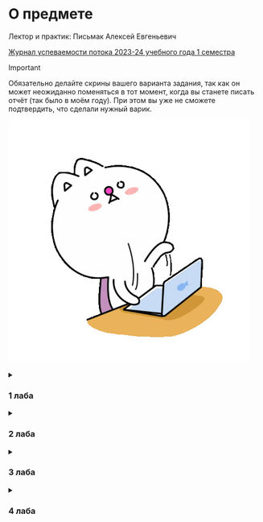 # О предмете
Лектор и практик: Письмак Алексей Евгеньевич

[Журнал успеваемости потока 2023-24 учебного года 1 семестра](https://docs.google.com/spreadsheets/d/1dMRvYwRp3Lhy6IT5mbjdaplId9xB99b_9NijSpF7iJI/edit#gid=2120352098)

> [!IMPORTANT]
> Обязательно делайте скрины вашего варианта задания, так как он может неожиданно поменяться в тот момент, когда вы станете писать отчёт (так было в моём году). При этом вы уже не сможете подтвердить, что сделали нужный варик.

![](https://github.com/petrovviacheslav/myitmo/blob/main/gifs/monitors-typing.gif)

<details>
<summary><h3>1 лаба</h3></summary>


Данная лаба ориентирована на изучение ситаксиса. Если вы до этого немного прогали, то будет легко.
Для сдачи/выполнения:
- [Другие утилиты + байт-код](http://ivanbabanin.blogspot.com/2013/10/jdk.html)
- В строке ```String str = String.format("%7.4f ", c[i][j]);``` 7 - количество символов, выделенных на данное число при выводе, 4 - число цифр после запятой в каждом числе. 
- Если попросят представить в экспоненциальной форме или просто будут получаться огромные числа, то замените f на e. Надо уметь объяснить, откуда появляются None и Infinity (приколы с математическими операциями).
</details>


<details>
<summary><h3>2 лаба</h3></summary>

Полезное [видео](https://www.youtube.com/watch?v=9SQm6IsKJuo), в котором многое поясняется.

Следует пользоваться второй ссылкой с сайта se.ifmo.ru -  http://pokemondb.net.
Там подробно расписано про все атаки (их тип и что они делают) и характеристики покемонов.
После того, как вы разберётесь с типами и характеристиками идите в [документацию](https://se.ifmo.ru/~tony/doc/) и пытайтесь понять, как реализовать каждую атаку.
Вся информация, которая вам нужна отмечена на скринах.

<div>
<img src="https://github.com/petrovviacheslav/myitmo/blob/main/materials/pokemons/pok_att.png" width=57% align="middle">
<img src="https://github.com/petrovviacheslav/myitmo/blob/main/materials/pokemons/pok.png" width=40% align="middle">
</div>

> 1 скрин - любая атака, 2 скрин - любой покемон

Сборку можно провести на helios следующим образом (в cmd windows не получится). Соответственно пути надо подставить свои.
```
export CLASSPATH=./lib/Pokemon.jar:./src:./src/info/Moves/PhysicalMoves:./src/info/Moves/StatusMoves./src/info/Moves/SpecialMoves./src/info/Pokemons:./src/info/Main
javac -d out src/info/Main.java
jar cfm Main.jar src/META-INF/MANIFEST.MF -C out . -C lib Pokemon.jar
java -jar Main.jar
```

Скорее всего вопросы будут заданы, основываясь на вашем коде, поэтому когда вас попросят открыть какую-нибудь атаку, лучше не открывать что-то очень сложное. 


Надо бы добавить сюда полезные ссылки, но мне впадлу

Популярные вопросы:
- Для чего может быть полезна конструкция X y = new Y(), если у переменной y нельзя выpывать методы класса Y?
- Какие компоненты класса не наследуются?
- Для чего нужен конструктор (даже автогенерируемый в пустом классе)?
- Блок инициализации
- Для чего нужен @Override (детально рассказать)?

Возможные доп. задания:
- При перемещении jar-файла он перестаёт запускаться (т.к. в нём находятся зависимости), решить эту проблему. При сборке jar-ника в него надо класть не Pokemon.jar, а разархивированные данные.
```
jar xf lib/Pokemon.jar
jar cfm Main.jar src/META-INF/MANIFEST.MF -C out . -C . ru (вместо 3-ей строки при сборке)
```
- При нажатии Ctrl+C бой прекращается (так и должно быть), при этом надо вывести фразу "Покемон умер". Надо дописать такую строку перед созданием всех покемонов в Main.java:
```
Runtime.getRuntime().addShutdownHook(new Thread(() -> {
    System.out.println("Я УМИРАААААААЮ!!!!");
}));
```
</details>

<details>
<summary><h3>3 лаба</h3></summary>

В данной лабе перед написанием кода вам надо продумать его структуру.

Uml лучше всего писать в IntelliJ IDEA Ultimate (получить можно по студенческой подписке).
Другой вариант - скачать jar-ник plantuml с [сайта](https://plantuml.com/ru/download) и запускать его с txt-файлом, как аргументом.

[Рофлогайд на эту лабу](https://www.youtube.com/watch?v=uZqMHOLqBsA&t=144s)

Для сдачи/выполнения:
- [про equals](https://www.techiedelight.com/override-equals-hashcode-method-java/)
- [про hashCode](https://translated.turbopages.org/proxy_u/en-ru.ru.d44f927c-65666aea-254b8a62-74722d776562/https/www.baeldung.com/java-hashcode) и [методы его реализации](https://habr.com/ru/companies/vk/articles/321306/)
- [SOLID](https://allineed.ru/development/java-development/82-java-solid-principles)
- [STUPID](https://it.badykov.com/blog/2020/03/08/stupid-principles/)
- [интерфейсы по умолчанию](https://metanit.com/java/tutorial/3.7.php)
- [ковариантность](https://pr0java.blogspot.com/2015/07/blog-post_47.html)

</details>



<details>
<summary><h3>4 лаба</h3></summary>

Для сдачи/выполнения:
- [вложенные, анонимные, локальные классы](https://javarush.com/groups/posts/vidy-vlozhennyh-klassov)

</details>